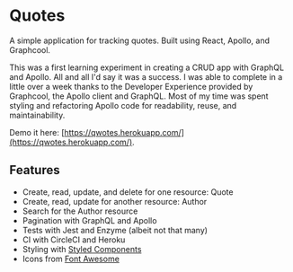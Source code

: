 # Quotes

A simple application for tracking quotes. Built using React, Apollo, and Graphcool.

This was a first learning experiment in creating a CRUD app with GraphQL and Apollo.
All and all I'd say it was a success. I was able to complete in a little over a week
thanks to the Developer Experience provided by Graphcool, the Apollo client and GraphQL.
Most of my time was spent styling and refactoring Apollo code for readability, reuse,
and maintainability.

Demo it here: [https://qwotes.herokuapp.com/](https://qwotes.herokuapp.com/).

## Features

- Create, read, update, and delete for one resource: Quote
- Create, read, update for another resource: Author
- Search for the Author resource
- Pagination with GraphQL and Apollo
- Tests with Jest and Enzyme (albeit not that many)
- CI with CircleCI and Heroku
- Styling with [Styled Components](https://www.styled-components.com/)
- Icons from [Font Awesome](https://fontawesome.com/)
